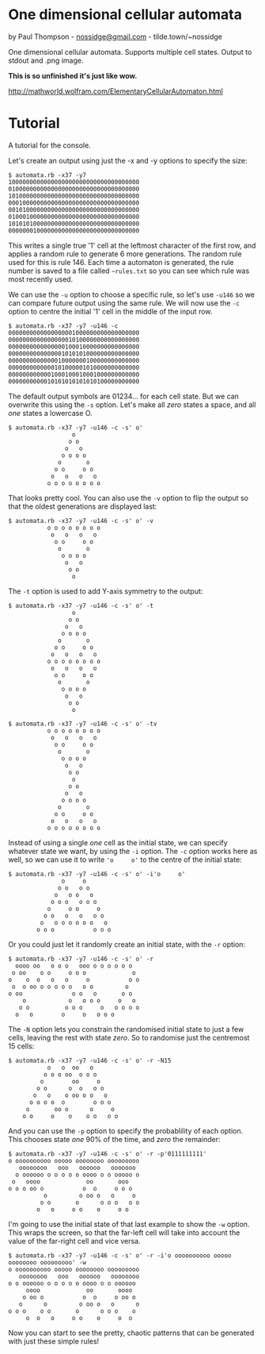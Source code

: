 # One dimensional cellular automata
by Paul Thompson - nossidge@gmail.com - tilde.town/~nossidge

One dimensional cellular automata. Supports multiple cell states. Output to stdout and .png image.

**This is so unfinished it's just like wow.**

http://mathworld.wolfram.com/ElementaryCellularAutomaton.html

# Tutorial

A tutorial for the console.

Let's create an output using just the -x and -y options to specify the size:
```
$ automata.rb -x37 -y7
1000000000000000000000000000000000000
0100000000000000000000000000000000000
1010000000000000000000000000000000000
0001000000000000000000000000000000000
0010100000000000000000000000000000000
0100010000000000000000000000000000000
1010101000000000000000000000000000000
0000000100000000000000000000000000000
```
This writes a single true '1' cell at the leftmost character of the first row, and applies a random rule to generate 6 more generations. The random rule used for this is rule 146. Each time a automaton is generated, the rule number is saved to a file called `~rules.txt` so you can see which rule was most recently used.


We can use the `-u` option to choose a specific rule, so let's use `-u146` so we can compare future output using the same rule. We will now use the `-c` option to centre the initial '1' cell in the middle of the input row.
```
$ automata.rb -x37 -y7 -u146 -c
0000000000000000001000000000000000000
0000000000000000010100000000000000000
0000000000000000100010000000000000000
0000000000000001010101000000000000000
0000000000000010000000100000000000000
0000000000000101000001010000000000000
0000000000001000100010001000000000000
0000000000010101010101010100000000000
```

The default output symbols are 01234... for each cell state. But we can overwrite this using the `-s` option. Let's make all _zero_ states a space, and all _one_ states a lowercase O.
```
$ automata.rb -x37 -y7 -u146 -c -s' o'
                  o
                 o o
                o   o
               o o o o
              o       o
             o o     o o
            o   o   o   o
           o o o o o o o o
```

That looks pretty cool. You can also use the `-v` option to flip the output so that the oldest generations are displayed last:
```
$ automata.rb -x37 -y7 -u146 -c -s' o' -v
           o o o o o o o o
            o   o   o   o
             o o     o o
              o       o
               o o o o
                o   o
                 o o
                  o
```

The `-t` option is used to add Y-axis symmetry to the output:
```
$ automata.rb -x37 -y7 -u146 -c -s' o' -t
                  o
                 o o
                o   o
               o o o o
              o       o
             o o     o o
            o   o   o   o
           o o o o o o o o
            o   o   o   o
             o o     o o
              o       o
               o o o o
                o   o
                 o o
                  o
```
```
$ automata.rb -x37 -y7 -u146 -c -s' o' -tv
           o o o o o o o o
            o   o   o   o
             o o     o o
              o       o
               o o o o
                o   o
                 o o
                  o
                 o o
                o   o
               o o o o
              o       o
             o o     o o
            o   o   o   o
           o o o o o o o o
```

Instead of using a single _one_ cell as the initial state, we can specify whatever state we want, by using the `-i` option. The `-c` option works here as well, so we can use it to write `'o     o'` to the centre of the initial state:
```
$ automata.rb -x37 -y7 -u146 -c -s' o' -i'o     o'
               o     o
              o o   o o
             o   o o   o
            o o o   o o o
           o     o o     o
          o o   o   o   o o
         o   o o o o o o   o
        o o o           o o o
```

Or you could just let it randomly create an initial state, with the `-r` option:
```
$ automata.rb -x37 -y7 -u146 -c -s' o' -r
  oooo oo   o o o   ooo o o o o o o
 o oo    o o     o o o             o
o    o  o   o   o     o           o o
 o  o oo o o o o o   o o         o
o oo              o o   o       o o
    o            o   o o o     o   o
   o o          o o o     o   o o o o
  o   o        o     o   o o o
```

The `-N` option lets you constrain the randomised initial state to just a few cells, leaving the rest with state _zero_. So to randomise just the centremost 15 cells:
```
$ automata.rb -x37 -y7 -u146 -c -s' o' -r -N15
           o   o  oo   o
          o o o oo  o o o
         o        oo     o
        o o      o  o   o o
       o   o    o oo o o   o
      o o o o  o        o o o
     o       oo o      o     o
    o o     o    o    o o   o o
```

And you can use the `-p` option to specify the probablility of each option. This chooses state _one_ 90% of the time, and _zero_ the remainder:
```
$ automata.rb -x37 -y7 -u146 -c -s' o' -r -p'0111111111'
o oooooooooo ooooo oooooooo ooooooooo
   oooooooo   ooo   oooooo   ooooooo
  o oooooo o o o o o oooo o o ooooo o
 o   oooo             oo       ooo
o o o oo o           o  o     o o o
          o         o oo o   o     o
         o o       o      o o o   o o
        o   o     o o    o     o o
```

I'm going to use the initial state of that last example to show the `-w` option. This wraps the screen, so that the far-left cell will take into account the value of the far-right cell and vice versa.
```
$ automata.rb -x37 -y7 -u146 -c -s' o' -r -i'o oooooooooo ooooo oooooooo ooooooooo' -w
o oooooooooo ooooo oooooooo ooooooooo
   oooooooo   ooo   oooooo   oooooooo
o o oooooo o o o o o oooo o o oooooo
     oooo             oo       oooo
    o oo o           o  o     o oo o
   o      o         o oo o   o      o
o o o    o o       o      o o o    o
     o  o   o     o o    o     o  o
```

Now you can start to see the pretty, chaotic patterns that can be generated with just these simple rules!
